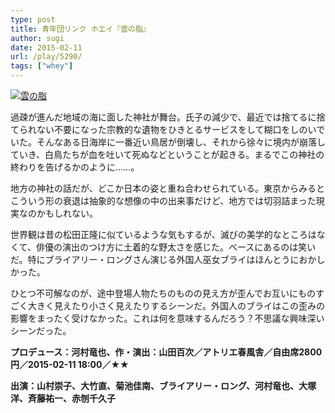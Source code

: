 ```yaml
---
type: post
title: 青年団リンク ホエイ『雲の脂』
author: sugi
date: 2015-02-11
url: /play/5290/
tags: ["whey"]
---
```

<a href="http://i0.wp.com/asharpminor.com/wp-content/uploads/2015/02/wpid-tumblr_inline_ng0ryzLxDY1sjle2n.jpg" onclick="_gaq.push(['_trackEvent', 'outbound-article', 'http://asharpminor.com/wp-content/uploads/2015/02/wpid-tumblr_inline_ng0ryzLxDY1sjle2n.jpg', '']);" ><img src="http://i0.wp.com/asharpminor.com/wp-content/uploads/2015/02/wpid-tumblr_inline_ng0ryzLxDY1sjle2n.jpg?resize=212%2C300" alt="雲の脂" class="alignleft size-medium wp-image-5289" data-recalc-dims="1" /></a>

過疎が進んだ地域の海に面した神社が舞台。氏子の減少で、最近では捨てるに捨てられない不要になった宗教的な遺物をひきとるサービスをして糊口をしのいでいた。そんなある日海岸に一番近い鳥居が倒壊し、それから徐々に境内が崩落していき、白鳥たちが血を吐いて死ぬなどということが起きる。まるでこの神社の終わりを告げるかのように……。 

地方の神社の話だが、どこか日本の姿と重ね合わせられている。東京からみるとこういう形の衰退は抽象的な想像の中の出来事だけど、地方では切羽詰まった現実なのかもしれない。 

世界観は昔の松田正隆に似ているような気もするが、滅びの美学的なところはなくて、俳優の演出のつけ方に土着的な野太さを感じた。ベースにあるのは笑いだ。特にブライアリー・ロングさん演じる外国人巫女ブライはほんとうにおかしかった。 

ひとつ不可解なのが、途中登場人物たちのものの見え方が歪んでお互いにものすごく大きく見えたり小さく見えたりするシーンだ。外国人のブライはこの歪みの影響をまったく受けなかった。これは何を意味するんだろう？不思議な興味深いシーンだった。 

**プロデュース：河村竜也、作・演出：山田百次／アトリエ春風舎／自由席2800円／2015-02-11 18:00／★★** 

**出演：山村崇子、大竹直、菊池佳南、ブライアリー・ロング、河村竜也、大塚洋、斉藤祐一、赤刎千久子**
